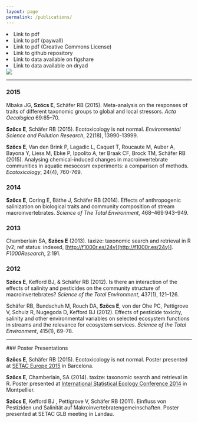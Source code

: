 ```yaml
---
layout: page
permalink: /publications/
---
```



<div class="row">
  <div class="col-xs-4">
    <div class="container">
      <div class='sidebar'>
	<li><span style="color:#e14000"><i class="fa fa-file-pdf-o"></i></span> Link to pdf </li>
	<li><span style="color:#e14000"><i class="fa fa-money"></i></span> Link to pdf (paywall)</li>
	<li><span style="color:#e14000"><i class="cc cc-cc"></i></span> Link to pdf (Creative Commons License)</li>
	<li><span style="color:#e14000"><i class="fa fa-github"></i></span> Link to github repository</li>
	<li><span style="color:#e14000"><i class="ai ai-figshare"></i></span> Link to data available on figshare </li>
	<li><span style="color:#e14000"><i class="ai ai-dryad"></i></span> Link to data available on dryad</li>
	</div>
    </div>
  </div>
  <div class="col-xs-8">
    <img src="figures/wordclound_abstracts_firstauthor.png" />
  </div>
</div>

<hr>

<div class="publist" markdown="1">

### 2015

Mbaka JG, **Szöcs E**, Schäfer RB (2015). Meta-analysis on the responses of traits of different taxonomic groups to global and local stressors. *Acta Oecologica* 69:65–70. <a href="http://www.sciencedirect.com/science/article/pii/S1146609X15300175"><i class="fa fa-money"></i></a>


**Szöcs E**,  Schäfer RB (2015). Ecotoxicology is not normal. *Environmental Science and Pollution Research*, 22(18), 13990-13999. <a href="https://github.com/EDiLD/usetheglm"><i class="fa fa-github"></i></a> <a href="https://github.com/EDiLD/usetheglm/raw/master/manuscript/final/report.pdf"><i class="fa fa-file-pdf-o"></i></a> <a href="http://link.springer.com/article/10.1007%2Fs11356-015-4579-3"><i class="fa fa-money"></i></a>

**Szöcs E**, Van den Brink P, Lagadic L, Caquet T, Roucaute M, Auber A, Bayona Y, Liess M, Ebke P, Ippolito A, ter Braak CF, Brock TM, Schäfer RB (2015). Analysing chemical-induced changes in macroinvertebrate communities in aquatic mesocosm experiments: a comparison of methods.  *Ecotoxicology*, 24(4), 760-769. <a href="http://link.springer.com/article/10.1007/s10646-015-1421-0#"><i class="fa fa-money"></i></a>


### 2014

**Szöcs E**, Coring E, Bäthe J, Schäfer RB (2014). Effects of anthropogenic salinization on biological traits and community composition of stream macroinvertebrates. *Science of The Total Environment*, 468–469:943–949. <a href="http://figshare.com/articles/Data_from_Effects_of_anthropogenic_salinisation_on_biological_traits_and_community_composition_of_stream_macroinvertebrates_/810488"><i class="ai ai-figshare"></i></a> <a href="http://www.sciencedirect.com/science/article/pii/S0048969713009728"><i class="fa fa-money"></i></a>


### 2013

Chamberlain SA, **Szöcs E** (2013). taxize: taxonomic search and retrieval in R [v2; ref status: indexed, [http://f1000r.es/24v](http://f1000r.es/24v)]. *F1000Research*, 2:191. <a href="http://f1000research.com/articles/2-191/v2/pdf"><i class="cc cc-cc"></i></a>


### 2012

**Szöcs E**, Kefford BJ, & Schäfer RB (2012). Is there an interaction of the effects of salinity and pesticides on the community structure of macroinvertebrates? *Science of the Total Environment*, 437(1), 121–126.  <a href="http://datadryad.org/resource/doi:10.5061/dryad.23hs6"><i class="ai ai-dryad"></i></a> <a href="http://www.sciencedirect.com/science/article/pii/S004896971201011X"><i class="fa fa-money"></i></a>

Schäfer RB, Bundschuh M, Rouch DA, **Szöcs E**, von der Ohe PC, Pettigrove V, Schulz R, Nugegoda D, Kefford BJ (2012). Effects of pesticide toxicity, salinity and other environmental variables on selected ecosystem functions in streams and the relevance for ecosystem services. *Science of the Total Environment*, 415(1), 69–78. <a href="http://www.sciencedirect.com/science/article/pii/S0048969711005912"><i class="fa fa-money"></i></a>

 <hr>	                                                                                                                                                                                                                                                                                                                            
### Poster Presentations

**Szöcs E**, Schäfer RB (2015). Ecotoxicology is not normal.
Poster presented at [SETAC Europe 2015](http://barcelona.setac.eu/?contentid=767) in Barcelona. <a href="https://github.com/EDiLD/usetheglm/raw/master/poster/poster.pdf"><i class="fa fa-fw fa-file-pdf-o"></i></a> <a href="https://github.com/EDiLD/usetheglm/tree/master/poster"><i class="fa fa-github"></i></a>

**Szöcs E**, Chamberlain, SA (2014). taxize: taxonomic search and retrieval in R.
Poster presented at [International Statistical Ecology Conference 2014](http://isec2014.sciencesconf.org/) in Montpellier.  <a href="http://edild.github.io/files/poster_isec2014.pdf"><i class="fa fa-fw fa-file-pdf-o"></i></a> <a href="https://github.com/EDiLD/taxize_posterr"><i class="fa fa-github"></i></a>

**Szöcs E**, Kefford BJ , Pettigrove V, Schäfer RB (2011). Einfluss von Pestiziden und Salinität auf Makroinvertebratengemeinschaften.  Poster presented at SETAC GLB meeting in Landau. <a href="http://edild.github.io/files/Poster_2011_SETAC-GLB_Landau.pdf"><i class="fa fa-file-pdf-o"></i></a>

<div class="publist">
